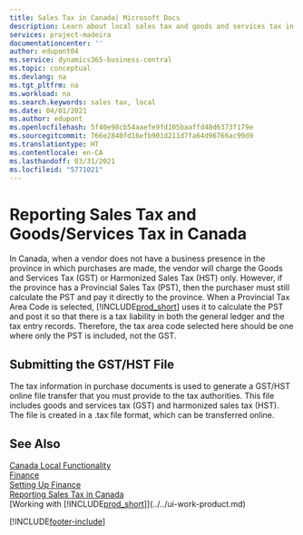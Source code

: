 ```yaml
---
title: Sales Tax in Canada| Microsoft Docs
description: Learn about local sales tax and goods and services tax in Canada.
services: project-madeira
documentationcenter: ''
author: edupont04
ms.service: dynamics365-business-central
ms.topic: conceptual
ms.devlang: na
ms.tgt_pltfrm: na
ms.workload: na
ms.search.keywords: sales tax, local
ms.date: 04/01/2021
ms.author: edupont
ms.openlocfilehash: 5f40e98cb54aaefe9fd105baaffd48d6373f179e
ms.sourcegitcommit: 766e2840fd16efb901d211d7fa64d96766ac99d9
ms.translationtype: HT
ms.contentlocale: en-CA
ms.lasthandoff: 03/31/2021
ms.locfileid: "5771021"
---
```

# <a name="reporting-sales-tax-and-goodsservices-tax-in-canada"></a>Reporting Sales Tax and Goods/Services Tax in Canada
In Canada, when a vendor does not have a business presence in the province in which purchases are made, the vendor will charge the Goods and Services Tax (GST) or Harmonized Sales Tax (HST) only. However, if the province has a Provincial Sales Tax (PST), then the purchaser must still calculate the PST and pay it directly to the province. When a Provincial Tax Area Code is selected, [!INCLUDE[prod_short](../../includes/prod_short.md)] uses it to calculate the PST and post it so that there is a tax liability in both the general ledger and the tax entry records. Therefore, the tax area code selected here should be one where only the PST is included, not the GST.  

## <a name="submitting-the-gsthst-file"></a>Submitting the GST/HST File
The tax information in purchase documents is used to generate a GST/HST online file transfer that you must provide to the tax authorities. This file includes goods and services tax (GST) and harmonized sales tax (HST). The file is created in a .tax file format, which can be transferred online.  

## <a name="see-also"></a>See Also
[Canada Local Functionality](canada-local-functionality.md)  
[Finance](../../finance.md)  
[Setting Up Finance](../../finance-setup-finance.md)  
[Reporting Sales Tax in Canada](ca-sales-tax.md)  
[Working with [!INCLUDE[prod_short](../../includes/prod_short.md)]](../../ui-work-product.md)


[!INCLUDE[footer-include](../../includes/footer-banner.md)]